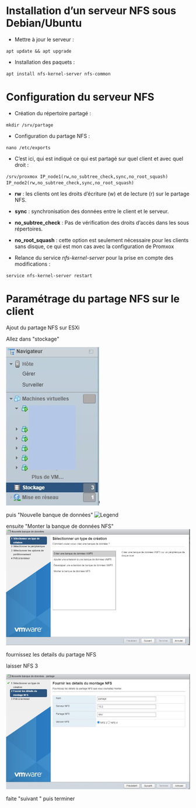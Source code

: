 # Installation d’un serveur NFS sous Debian/Ubuntu

* Mettre à jour le serveur :

`apt update && apt upgrade`
  

* Installation des paquets :

`apt install nfs-kernel-server nfs-common`
  

# Configuration du serveur NFS

* Création du répertoire partagé :

`mkdir /srv/partage`
  

* Configuration du partage NFS :
 
`nano /etc/exports`

* C’est ici, qui est indiqué ce qui est partagé sur quel client et avec quel droit :

`/srv/proxmox IP_node1(rw,no_subtree_check,sync,no_root_squash) IP_node2(rw,no_subtree_check,sync,no_root_squash)`

* **rw** : les clients ont les droits d’écriture (w) et de lecture (r) sur le partage NFS.
* **sync** : synchronisation des données entre le client et le serveur.
* **no_subtree_check** : Pas de vérification des droits d’accès dans les sous répertoires.
* **no_root_squash** : cette option est seulement nécessaire pour les clients sans disque, ce qui est mon cas avec la configuration de Promxox

* Relance du service _nfs-kernel-server_ pour la prise en compte des modifications :

`service nfs-kernel-server restart`

# Paramétrage du partage NFS sur le client

Ajout du partage NFS sur ESXi

Allez dans "stockage"

![Legend](https://github.com/baaldees/Serveur_nfs/blob/main/dossier/stockage.jpeg)

puis "Nouvelle banque de données"
![Legend](https://github.com/baaldees/Serveur_nfs/blob/main/dossier/nouvelle_base_de_donn%C3%A9e.jpeg)

ensuite "Monter la banque de données NFS"
![Legend](https://github.com/baaldees/Serveur_nfs/blob/main/dossier/monter.jpeg)



fournissez les details du partage NFS

laisser NFS 3

![Legend](https://github.com/baaldees/Serveur_nfs/blob/main/dossier/fournir_les_details.jpeg)

faite "suivant " puis terminer
